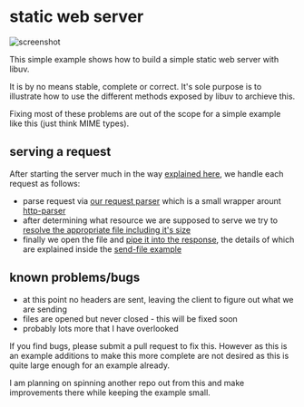 # static web server

![screenshot](https://raw.github.com/thlorenz/libuv-dox/master/examples/static-web-server/assets/screen-shot.png)

This simple example shows how to build a simple static web server with libuv.

It is by no means stable, complete or correct. It's sole purpose is to illustrate how to use the different methods
exposed by libuv to archieve this.

Fixing most of these problems are out of the scope for a simple example like this (just think MIME types).

## serving a request

After starting the server much in the way [explained
here](https://github.com/thlorenz/libuv-dox/tree/master/examples/send-file#starting-server), we handle each request as
follows:

- parse request via [our request parser](https://github.com/thlorenz/libuv-dox/blob/master/examples/static-web-server/request-parser.c) which is a small wrapper arount
  [http-parser](https://github.com/joyent/http-parser)
- after determining what resource we are supposed to serve we try to [resolve the appropriate file including it's
  size](https://github.com/thlorenz/libuv-dox/blob/master/examples/static-web-server/resolve-resource.c)
- finally we open the file and [pipe it into the
  response](https://github.com/thlorenz/libuv-dox/blob/master/examples/static-web-server/pipe-file.c), the details of
  which are explained inside the [send-file example](https://github.com/thlorenz/libuv-dox/tree/master/examples/send-file)


## known problems/bugs

- at this point no headers are sent, leaving the client to figure out what we are sending
- files are opened but never closed - this will be fixed soon
- probably lots more that I have overlooked

If you find bugs, please submit a pull request to fix this. However as this is an example additions to make this more
complete are not desired as this is quite large enough for an example already.

I am planning on spinning another repo out from this and make improvements there while keeping the example small.
